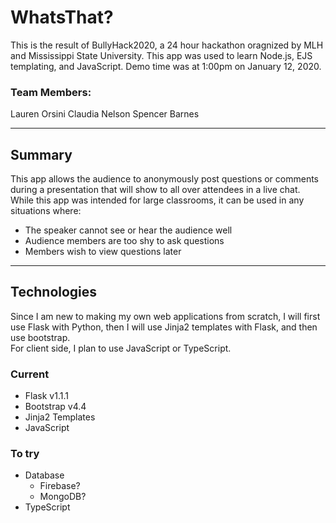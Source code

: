# WhatsThat?
This is the result of BullyHack2020, a 24 hour hackathon oragnized by MLH
and Mississippi State University. This app was used to learn Node.js, EJS 
templating, and JavaScript. Demo time was at 1:00pm on January 12, 2020. 

### Team Members:
Lauren Orsini
Claudia Nelson
Spencer Barnes

---

## Summary

This app allows the audience to anonymously post questions or comments during
a presentation that will show to all over attendees in a live chat. While 
this app was intended for large classrooms, it can be used in any situations
where:
-  The speaker cannot see or hear the audience well
-  Audience members are too shy to ask questions
-  Members wish to view questions later

---

## Technologies
Since I am new to making my own web applications from scratch, I will first use Flask with Python, then I will use Jinja2 templates with Flask, and then use bootstrap.  
For client side, I plan to use JavaScript or TypeScript.

### Current
- Flask v1.1.1
- Bootstrap v4.4
- Jinja2 Templates
- JavaScript

### To try
- Database
  - Firebase?
  - MongoDB?
- TypeScript
